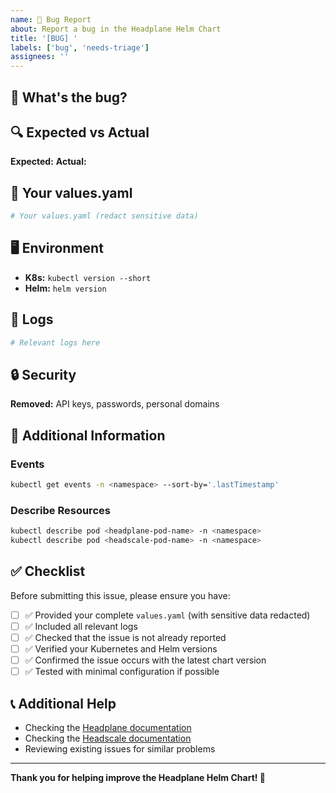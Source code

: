 ```yaml
---
name: 🐛 Bug Report
about: Report a bug in the Headplane Helm Chart
title: '[BUG] '
labels: ['bug', 'needs-triage']
assignees: ''
---
```


## 🐛 What's the bug?

<!-- Brief description -->

## 🔍 Expected vs Actual

**Expected:** 
**Actual:** 

## 📄 Your values.yaml

```yaml
# Your values.yaml (redact sensitive data)
```

## 🖥️ Environment

- **K8s:** `kubectl version --short`
- **Helm:** `helm version`

## 📝 Logs

```bash
# Relevant logs here
```

## 🔒 Security

**Removed:** API keys, passwords, personal domains

## 🔧 Additional Information

### Events
```bash
kubectl get events -n <namespace> --sort-by='.lastTimestamp'
```

### Describe Resources
```bash
kubectl describe pod <headplane-pod-name> -n <namespace>
kubectl describe pod <headscale-pod-name> -n <namespace>
```

## ✅ Checklist

Before submitting this issue, please ensure you have:

- [ ] ✅ Provided your complete `values.yaml` (with sensitive data redacted)
- [ ] ✅ Included all relevant logs
- [ ] ✅ Checked that the issue is not already reported
- [ ] ✅ Verified your Kubernetes and Helm versions
- [ ] ✅ Confirmed the issue occurs with the latest chart version
- [ ] ✅ Tested with minimal configuration if possible

## 📞 Additional Help

- Checking the [Headplane documentation](https://github.com/tale/headplane)
- Checking the [Headscale documentation](https://github.com/juanfont/headscale)
- Reviewing existing issues for similar problems

---

**Thank you for helping improve the Headplane Helm Chart! 🚀** 